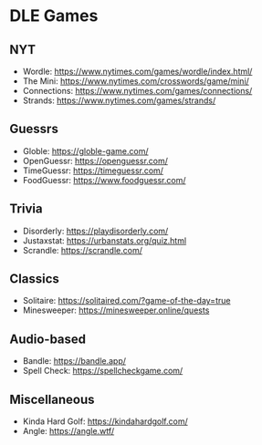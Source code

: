 # DLE Games

## NYT
* Wordle: https://www.nytimes.com/games/wordle/index.html/
* The Mini: https://www.nytimes.com/crosswords/game/mini/
* Connections: https://www.nytimes.com/games/connections/
* Strands: https://www.nytimes.com/games/strands/

## Guessrs
* Globle: https://globle-game.com/
* OpenGuessr: https://openguessr.com/
* TimeGuessr: https://timeguessr.com/
* FoodGuessr: https://www.foodguessr.com/

## Trivia
* Disorderly: https://playdisorderly.com/
* Justaxstat: https://urbanstats.org/quiz.html
* Scrandle: https://scrandle.com/

## Classics
* Solitaire: https://solitaired.com/?game-of-the-day=true
* Minesweeper: https://minesweeper.online/quests

## Audio-based
* Bandle: https://bandle.app/
* Spell Check: https://spellcheckgame.com/

## Miscellaneous
* Kinda Hard Golf: https://kindahardgolf.com/
* Angle: https://angle.wtf/
